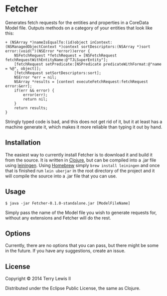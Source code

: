 # Fetcher

Generates fetch requests for the entities and properties in a CoreData Model
file. Outputs methods on a category of your entities that look like this:
```
+ (NSArray *)nameIsEqualTo:(id)object inContext:(NSManagedObjectContext *)context sortDescriptors:(NSArray *)sort error:(void(^)(NSError *error))error {
	NSFetchRequest *fetchRequest = [NSFetchRequest fetchRequestWithEntityName:@"TJLSuperEntity"];
	[fetchRequest setPredicate:[NSPredicate predicateWithFormat:@"name = %@", object]];
	[fetchRequest setSortDescriptors:sort];
	NSError *err = nil;
	NSArray *results = [context executeFetchRequest:fetchRequest error:&err];
	if(err && error) {
		error(err);
		return nil;
	}
	return results;
}
```
Stringly typed code is bad, and this does not get rid of it, but it at
least has a machine generate it, which makes it more reliable than typing it
out by hand.

## Installation

The easiest way to currently install Fetcher is to download it and build it from the source. It is written in [Clojure](http://clojure.org), but can be compiled into a .jar file using [leiningen](http://leiningen.org).
Using [Homebrew](http://brew.sh/) simply `brew install leiningen` and once that is finished  run `lein uberjar` in the root directory of the project and it will compile the source into a .jar file that you can use.

## Usage

    $ java -jar Fetcher-0.1.0-standalone.jar [ModelFileName]
Simply pass the name of the Model file you wish to generate requests for, without any extensions and Fetcher will do the rest.

## Options

Currently, there are no options that you can pass, but there might be some in the future. If you have any suggestions, create an issue.

## License

Copyright © 2014 Terry Lewis II

Distributed under the Eclipse Public License, the same as Clojure.

